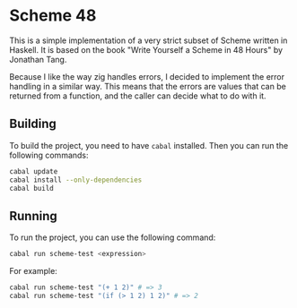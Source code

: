 # Scheme 48

This is a simple implementation of a very strict subset of Scheme written in
Haskell. It is based on the book "Write Yourself a Scheme in 48 Hours" by
Jonathan Tang.

Because I like the way zig handles errors, I decided to implement the error
handling in a similar way. This means that the errors are values that can be
returned from a function, and the caller can decide what to do with it.

## Building

To build the project, you need to have `cabal` installed. Then you can run the
following commands:

```sh
cabal update
cabal install --only-dependencies
cabal build
```

## Running

To run the project, you can use the following command:

```sh
cabal run scheme-test <expression>
```

For example:

```sh
cabal run scheme-test "(+ 1 2)" # => 3
cabal run scheme-test "(if (> 1 2) 1 2)" # => 2
```
